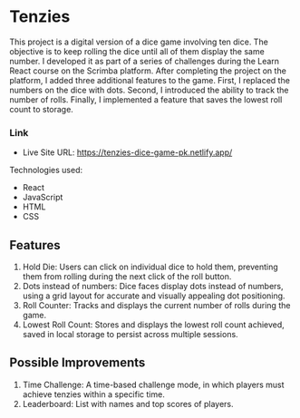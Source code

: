 # Tenzies

This project is a digital version of a dice game involving ten dice. The objective is to keep rolling the dice until all of them display the same number. I developed it as part of a series of challenges during the Learn React course on the Scrimba platform. After completing the project on the platform, I added three additional features to the game. First, I replaced the numbers on the dice with dots. Second, I introduced the ability to track the number of rolls. Finally, I implemented a feature that saves the lowest roll count to storage.

### Link

- Live Site URL: https://tenzies-dice-game-pk.netlify.app/

Technologies used:

* React
* JavaScript
* HTML
* CSS

## Features

1. Hold Die: Users can click on individual dice to hold them, preventing them from rolling during the next click of the roll button.
2. Dots instead of numbers: Dice faces display dots instead of numbers, using a grid layout for accurate and visually appealing dot positioning.
3. Roll Counter: Tracks and displays the current number of rolls during the game.
4. Lowest Roll Count: Stores and displays the lowest roll count achieved, saved in local storage to persist across multiple sessions.

## Possible Improvements
1. Time Challenge: A time-based challenge mode, in which players must achieve tenzies within a specific time.
2. Leaderboard: List with names and top scores of players.  
